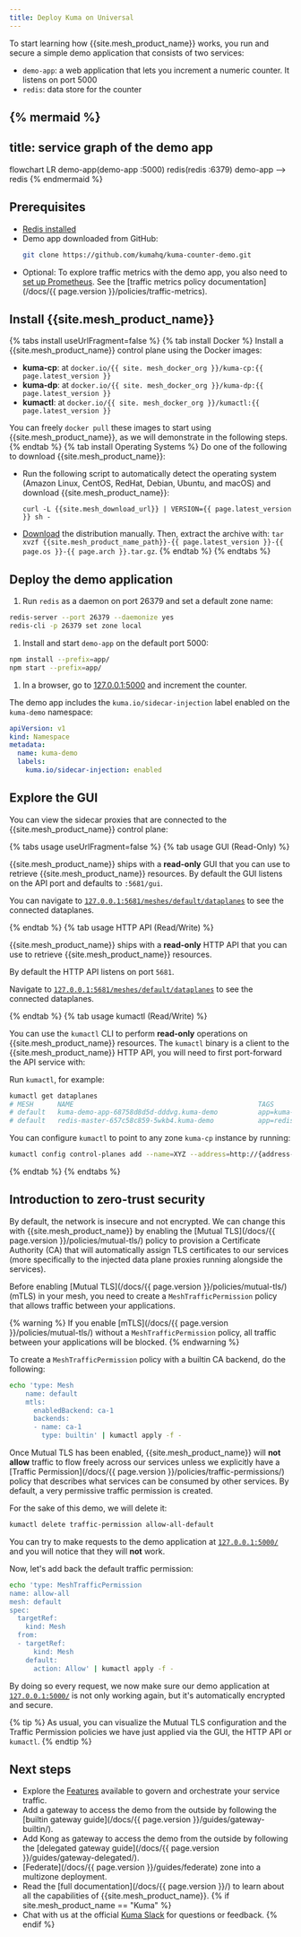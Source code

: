 ```yaml
---
title: Deploy Kuma on Universal
---
```


To start learning how {{site.mesh_product_name}} works, you run and secure a simple demo application that consists of two services:

- `demo-app`: a web application that lets you increment a numeric counter. It listens on port 5000
- `redis`: data store for the counter


{% mermaid %}
---
title: service graph of the demo app
---
flowchart LR
demo-app(demo-app :5000)
redis(redis :6379)
demo-app --> redis
{% endmermaid %}

## Prerequisites

* [Redis installed](https://redis.io/docs/getting-started/)
* Demo app downloaded from GitHub:
  ```sh
  git clone https://github.com/kumahq/kuma-counter-demo.git
  ```
* Optional: To explore traffic metrics with the demo app, you also need to [set up Prometheus](https://prometheus.io/docs/prometheus/latest/getting_started/). See the [traffic metrics policy documentation](/docs/{{ page.version }}/policies/traffic-metrics).

## Install {{site.mesh_product_name}}

{% tabs install useUrlFragment=false %}
{% tab install Docker %}
Install a {{site.mesh_product_name}} control plane using the Docker images:

* **kuma-cp**: at `docker.io/{{ site. mesh_docker_org }}/kuma-cp:{{ page.latest_version }}`
* **kuma-dp**: at `docker.io/{{ site. mesh_docker_org }}/kuma-dp:{{ page.latest_version }}`
* **kumactl**: at `docker.io/{{ site. mesh_docker_org }}/kumactl:{{ page.latest_version }}`

You can freely `docker pull` these images to start using {{site.mesh_product_name}}, as we will demonstrate in the following steps.
{% endtab %}
{% tab install Operating Systems %}
Do one of the following to download {{site.mesh_product_name}}:

* Run the following script to automatically detect the operating system (Amazon Linux, CentOS, RedHat, Debian, Ubuntu, and macOS) and download {{site.mesh_product_name}}:
    <div class="language-sh">
    <pre class="no-line-numbers"><code>curl -L {{site.mesh_download_url}} | VERSION={{ page.latest_version }} sh -</code></pre>
    </div>
* <a href="https://packages.konghq.com/public/{{site.mesh_product_name_path}}-binaries-release/raw/names/{{site.mesh_product_name_path}}-{{ page.os }}-{{ page.arch }}/versions/{{ page.latest_version }}/{{site.mesh_product_name_path}}-{{ page.latest_version }}-{{ page.os }}-{{ page.arch }}.tar.gz">Download</a> the distribution manually. Then, extract the archive with: `tar xvzf {{site.mesh_product_name_path}}-{{ page.latest_version }}-{{ page.os }}-{{ page.arch }}.tar.gz`.
{% endtab %}
{% endtabs %}

## Deploy the demo application

1. Run `redis` as a daemon on port 26379 and set a default zone name:
  ```sh
  redis-server --port 26379 --daemonize yes
  redis-cli -p 26379 set zone local
  ```

1. Install and start `demo-app` on the default port 5000:
  ```sh
  npm install --prefix=app/
  npm start --prefix=app/
  ```

1. In a browser, go to [127.0.0.1:5000](http://127.0.0.1:5000) and increment the counter.

The demo app includes the `kuma.io/sidecar-injection` label enabled on the `kuma-demo` namespace:

```yaml
apiVersion: v1
kind: Namespace
metadata:
  name: kuma-demo
  labels:
    kuma.io/sidecar-injection: enabled
```

## Explore the GUI

You can view the sidecar proxies that are connected to the {{site.mesh_product_name}} control plane:

{% tabs usage useUrlFragment=false %}
{% tab usage GUI (Read-Only) %}

{{site.mesh_product_name}} ships with a **read-only** GUI that you can use to retrieve {{site.mesh_product_name}} resources. By default the GUI listens on the API port and defaults to `:5681/gui`. 

You can navigate to [`127.0.0.1:5681/meshes/default/dataplanes`](http://127.0.0.1:5681/meshes/default/dataplanes) to see the connected dataplanes.

{% endtab %}
{% tab usage HTTP API (Read/Write) %}

{{site.mesh_product_name}} ships with a **read-only** HTTP API that you can use to retrieve {{site.mesh_product_name}} resources. 

By default the HTTP API listens on port `5681`. 

Navigate to [`127.0.0.1:5681/meshes/default/dataplanes`](http://127.0.0.1:5681/meshes/default/dataplanes) to see the connected dataplanes.

{% endtab %}
{% tab usage kumactl (Read/Write) %}

You can use the `kumactl` CLI to perform **read-only** operations on {{site.mesh_product_name}} resources. The `kumactl` binary is a client to the {{site.mesh_product_name}} HTTP API, you will need to first port-forward the API service with:

Run `kumactl`, for example:

```sh
kumactl get dataplanes
# MESH      NAME                                              TAGS
# default   kuma-demo-app-68758d8d5d-dddvg.kuma-demo          app=kuma-demo-demo-app env=prod pod-template-hash=68758d8d5d protocol=http service=demo-app_kuma-demo_svc_5000 version=v8
# default   redis-master-657c58c859-5wkb4.kuma-demo           app=redis pod-template-hash=657c58c859 protocol=tcp role=master service=redis_kuma-demo_svc_6379 tier=backend
```

You can configure `kumactl` to point to any zone `kuma-cp` instance by running:

```sh
kumactl config control-planes add --name=XYZ --address=http://{address-to-kuma}:5681
```
{% endtab %}
{% endtabs %}

## Introduction to zero-trust security

By default, the network is insecure and not encrypted. We can change this with {{site.mesh_product_name}} by enabling the [Mutual TLS](/docs/{{ page.version }}/policies/mutual-tls/) policy to provision a Certificate Authority (CA) that will automatically assign TLS certificates to our services (more specifically to the injected data plane proxies running alongside the services).

Before enabling [Mutual TLS](/docs/{{ page.version }}/policies/mutual-tls/) (mTLS) in your mesh, you need to create a `MeshTrafficPermission` policy that allows traffic between your applications.

{% warning %}
If you enable [mTLS](/docs/{{ page.version }}/policies/mutual-tls/) without a `MeshTrafficPermission` policy, all traffic between your applications will be blocked. 
{% endwarning %}

To create a `MeshTrafficPermission` policy with a builtin CA backend, do the following:

```sh
echo 'type: Mesh
	name: default
	mtls:
	  enabledBackend: ca-1
	  backends:
	  - name: ca-1
	    type: builtin' | kumactl apply -f -
```

Once Mutual TLS has been enabled, {{site.mesh_product_name}} will **not allow** traffic to flow freely across our services unless we explicitly have a [Traffic Permission](/docs/{{ page.version }}/policies/traffic-permissions/) policy that describes what services can be consumed by other services.
By default, a very permissive traffic permission is created.

For the sake of this demo, we will delete it:

```sh
kumactl delete traffic-permission allow-all-default
```

You can try to make requests to the demo application at [`127.0.0.1:5000/`](http://127.0.0.1:5000/) and you will notice that they will **not** work.

Now, let's add back the default traffic permission:
```sh
echo 'type: MeshTrafficPermission
name: allow-all
mesh: default
spec:
  targetRef:
    kind: Mesh
  from:
  - targetRef:
      kind: Mesh
    default:
      action: Allow' | kumactl apply -f -
```

By doing so every request, we now make sure our demo application at [`127.0.0.1:5000/`](http://127.0.0.1:5000/) is not only working again, but it's automatically encrypted and secure.

{% tip %}
As usual, you can visualize the Mutual TLS configuration and the Traffic Permission policies we have just applied via the GUI, the HTTP API or `kumactl`.
{% endtip %}

## Next steps

* Explore the [Features](/features) available to govern and orchestrate your service traffic.
* Add a gateway to access the demo from the outside by following the [builtin gateway guide](/docs/{{ page.version }}/guides/gateway-builtin/).
* Add Kong as gateway to access the demo from the outside by following the [delegated gateway guide](/docs/{{ page.version }}/guides/gateway-delegated/).
* [Federate](/docs/{{ page.version }}/guides/federate) zone into a multizone deployment.
* Read the [full documentation](/docs/{{ page.version }}/) to learn about all the capabilities of {{site.mesh_product_name}}.
{% if site.mesh_product_name == "Kuma" %}
* Chat with us at the official [Kuma Slack](/community) for questions or feedback.
{% endif %}